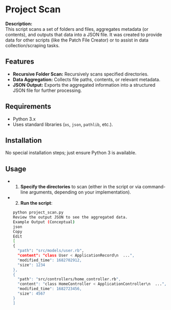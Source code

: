 # Project Scan

**Description:**  
This script scans a set of folders and files, aggregates metadata (or contents), and outputs that data into a JSON file. It was created to provide data for other scripts (like the Patch File Creator) or to assist in data collection/scraping tasks.

## Features

- **Recursive Folder Scan:** Recursively scans specified directories.
- **Data Aggregation:** Collects file paths, contents, or relevant metadata.
- **JSON Output:** Exports the aggregated information into a structured JSON file for further processing.

## Requirements

- Python 3.x
- Uses standard libraries (`os`, `json`, `pathlib`, etc.).

## Installation

No special installation steps; just ensure Python 3 is available.

## Usage
- 1. **Specify the directories** to scan (either in the script or via command-line arguments, depending on your implementation).
- 2. **Run the script**:

    ```bash
    python project_scan.py
  Review the output JSON to see the aggregated data.
  Example Output (Conceptual)
  json
  Copy
  Edit
  [
    {
      "path": "src/models/user.rb",
      "content": "class User < ApplicationRecord\n  ...",
      "modified_time": 1682702912,
      "size": 1234
    },
    {
      "path": "src/controllers/home_controller.rb",
      "content": "class HomeController < ApplicationController\n  ...",
      "modified_time": 1682723456,
      "size": 4567
    }
  ]